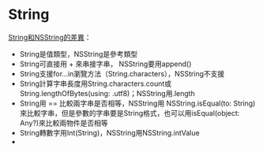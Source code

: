 # String

[String和NSString的差異](http://www.cnblogs.com/dsxniubility/p/4784124.html?utm_source=tuicool&utm_medium=referral)：
* String是值類型，NSString是參考類型
* String可直接用 + 來串接字串， NSString要用append()
* String支援for...in瀏覽方法（String.characters），NSString不支援
* String計算字串長度用String.characters.count或String.lengthOfBytes(using: .utf8)；NSString用.length
* String用 == 比較兩字串是否相等，NSString用 NSString.isEqual(to: String)來比較字串，但是參數的字串要是String格式，也可以用isEqual(object: Any?)來比較兩物件是否相等
* String轉數字用Int(String)，NSString用NSString.intValue
* 





